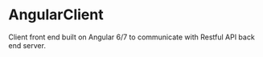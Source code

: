 # AngularClient
Client front end built on Angular 6/7 to communicate with Restful API back end server.
